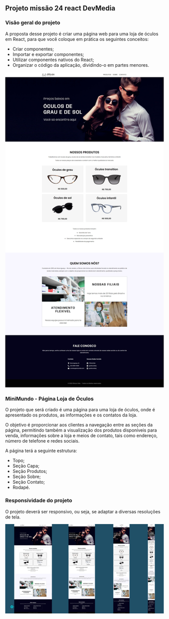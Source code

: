 Projeto missão 24 react DevMedia
----------------

### **Visão geral do projeto**

A proposta desse projeto é criar uma página web para uma loja de óculos em React, para que você coloque em prática os seguintes conceitos:

- Criar componentes;
- Importar e exportar componentes;
- Utilizar componentes nativos do React;
- Organizar o código da aplicação, dividindo-o em partes menores.

![fig1.jpg](public/img_readme/fig1.jpg)

### **MiniMundo - Página Loja de Óculos**

O projeto que será criado é uma página para uma loja de óculos, onde é apresentado os produtos, as informações e os contatos da loja.

O objetivo é proporcionar aos clientes a navegação entre as seções da página, permitindo também a visualização dos produtos disponíveis para venda, informações sobre a loja e meios de contato, tais como endereço, número de telefone e redes sociais.

A página terá a seguinte estrutura:

- Topo;
- Seção Capa;
- Seção Produtos;
- Seção Sobre;
- Seção Contato;
- Rodapé.

### Responsividade do projeto

O projeto deverá ser responsivo, ou seja, se adaptar a diversas resoluções de tela.

![fig11.png](public/img_readme/fig11.png)
